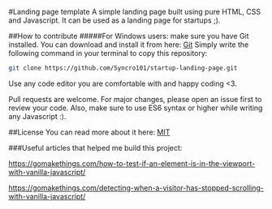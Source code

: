 #Landing page template
A simple landing page built using pure HTML, CSS and Javascript. It can be used as a landing page for startups ;).

##How to contribute
#####For Windows users: make sure you have Git installed. You can download and install it from here: [Git](https://git-scm.com/)
Simply write the following command in your terminal to copy this repository:
```bash
git clone https://github.com/Syncro101/startup-landing-page.git
```

Use any code editor you are comfortable with and happy coding <3.

Pull requests are welcome. For major changes, please open an issue first to review your code. Also, make sure to use ES6 syntax or higher while writing any Javascript :).

##License
You can read more about it here: [MIT](https://choosealicense.com/licenses/mit/)

###Useful articles that helped me build this project:

https://gomakethings.com/how-to-test-if-an-element-is-in-the-viewport-with-vanilla-javascript/

https://gomakethings.com/detecting-when-a-visitor-has-stopped-scrolling-with-vanilla-javascript/